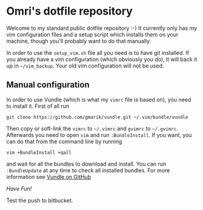 Omri's dotfile repository
=========================

Welcome to my standard public dotfile repository :-)
It currently only has my vim configuration files and a setup script
which installs them on your machine, though you'll probably want to
do that manually.

In order to use the `setup_vim.sh` file all you need is to have git
installed. If you already have a vim configuration (which obviously you do),
it will back it up in `~/vim_backup`. Your old vim configuration will 
not be used.

Manual configuration
--------------------
In order to use Vundle (which is what my `vimrc` file is based on),
you need to install it.
First of all run

    git clone https://github.com/gmarik/vundle.git ~/.vim/bundle/vundle

Then copy or soft-link the `vimrc` to `~/.vimrc` and `gvimrc` to `~/.gvimrc`.
Afterwards you need to open `vim` and run `:BundleInstall`. If you want, you
can do that from the command line by running

    vim +BundleInstall +qall

and wait for all the bundles to download and install. You can run
`:BundleUpdate` at any time to check all installed bundles.
For more information see [Vundle on GitHub](http://github.com/gmarik/vundle)

*Have Fun!*

Test the push to bitbucket.
